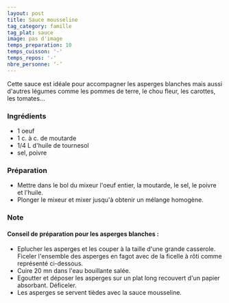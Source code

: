 ```yaml
---
layout: post
title: Sauce mousseline
tag_category: famille
tag_plat: sauce
image: pas d'image
temps_preparation: 10
temps_cuisson: '-'
temps_repos: '-'
nbre_personne: ‘-’
---
```

Cette sauce est idéale pour accompagner les asperges blanches mais aussi d'autres légumes comme les pommes de terre, le chou fleur, les carottes, les tomates...

### Ingrédients
* 1 oeuf
* 1 c. à c. de moutarde
* 1/4 L d'huile de tournesol
* sel, poivre

### Préparation
* Mettre dans le bol du mixeur l'oeuf entier, la moutarde, le sel, le poivre et l'huile.
* Plonger le mixeur et mixer jusqu'à obtenir un mélange homogène.

### Note
#### Conseil de préparation pour les asperges blanches :
* Eplucher les asperges et les couper à la taille d'une grande casserole. Ficeler l'ensemble des asperges en fagot avec de la ficelle à rôti comme représenté ci-dessous.
* Cuire 20 mn dans l'eau bouillante salée.
* Egoutter et déposer les asperges sur un plat long recouvert d'un papier absorbant. Déficeler.
* Les asperges se servent tièdes avec la sauce mousseline.
